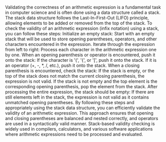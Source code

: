 Validating the correctness of an arithmetic expression is a fundamental task in computer science and is often done using a data structure called a stack. The stack data structure follows the Last-In-First-Out (LIFO) principle, allowing elements to be added or removed from the top of the stack.
To check the validity of an arithmetic expression (infix notation) using a stack, you can follow these steps:
Initialize an empty stack: Start with an empty stack that will be used to store opening parentheses, operators, and other characters encountered in the expression.
Iterate through the expression from left to right: Process each character in the arithmetic expression one by one.
When an opening parenthesis or operator is encountered, push it onto the stack: If the character is '(', '{', or '[', push it onto the stack. If it is an operator (+, -, *, /, etc.), push it onto the stack.
When a closing parenthesis is encountered, check the stack: If the stack is empty, or the top of the stack does not match the current closing parenthesis, the expression is not valid. If the stack is not empty and the top element is the corresponding opening parenthesis, pop the element from the stack.
After processing the entire expression, the stack should be empty: If there are still elements left in the stack, the expression is not valid as it contains unmatched opening parentheses.
By following these steps and appropriately using the stack data structure, you can efficiently validate the validity of an arithmetic expression. This approach ensures that opening and closing parentheses are balanced and nested correctly, and operators are used in a syntactically valid manner. Stack-based validity checking is widely used in compilers, calculators, and various software applications where arithmetic expressions need to be processed and evaluated.



